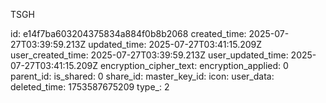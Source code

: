TSGH

id: e14f7ba603204375834a884f0b8b2068
created_time: 2025-07-27T03:39:59.213Z
updated_time: 2025-07-27T03:41:15.209Z
user_created_time: 2025-07-27T03:39:59.213Z
user_updated_time: 2025-07-27T03:41:15.209Z
encryption_cipher_text: 
encryption_applied: 0
parent_id: 
is_shared: 0
share_id: 
master_key_id: 
icon: 
user_data: 
deleted_time: 1753587675209
type_: 2